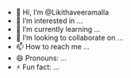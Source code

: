 - 👋 Hi, I’m @Likithaveeramalla
- 👀 I’m interested in ...
- 🌱 I’m currently learning ...
- 💞️ I’m looking to collaborate on ...
- 📫 How to reach me ...
- 😄 Pronouns: ...
- ⚡ Fun fact: ...

<!---
Likithaveeramalla/Likithaveeramalla is a ✨ special ✨ repository because its `README.md` (this file) appears on your GitHub profile.
You can click the Preview link to take a look at your changes.
--->
